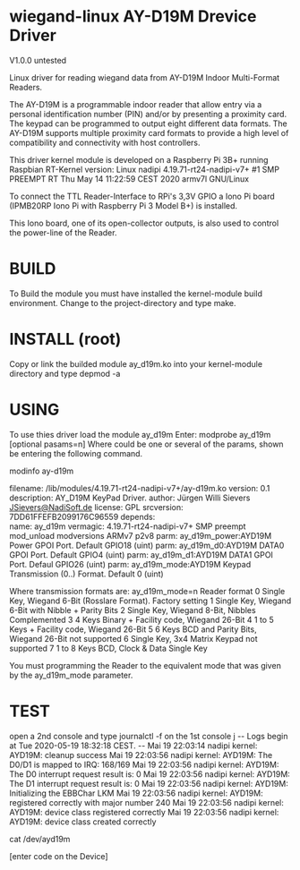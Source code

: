 wiegand-linux AY-D19M Drevice Driver
====================================

V1.0.0 untested

Linux driver for reading wiegand data from 
AY-D19M Indoor Multi-Format Readers.

The AY-D19M is a programmable indoor reader that allow
entry via a personal identification number (PIN) and/or 
by presenting a proximity card. 
The keypad can be programmed to output eight
different data formats. The AY-D19M supports multiple proximity
card formats to provide a high level of compatibility and connectivity
with host controllers.

This driver kernel module is developed on a Raspberry Pi 3B+ 
running Raspbian RT-Kernel version:
Linux nadipi 4.19.71-rt24-nadipi-v7+ #1 SMP PREEMPT RT Thu May 14 11:22:59 CEST 2020 armv7l GNU/Linux

To connect the TTL Reader-Interface to RPi's 3,3V GPIO a Iono Pi board 
(IPMB20RP Iono Pi with Raspberry Pi 3 Model B+) is installed.

This Iono board, one of its open-collector outputs, is also used to 
control the power-line of the Reader.

BUILD
=====
To Build the module you must have installed the kernel-module build environment.
Change to the project-directory and type make.

INSTALL (root)
=======
Copy or link the builded module ay_d19m.ko into your kernel-module directory 
and type depmod -a

USING
=====  
To use thies driver load the module ay_d19m <params>
Enter: modprobe ay_d19m [optional pasams=n]
Where <params> could be one or several of the params, 
shown be entering the following command.

modinfo ay-d19m 

filename:       /lib/modules/4.19.71-rt24-nadipi-v7+/ay-d19m.ko
version:        0.1
description:    AY_D19M KeyPad Driver.
author:         Jürgen Willi Sievers <JSievers@NadiSoft.de>
license:        GPL
srcversion:     7DD61FFEFB2099176C96559
depends:        
name:           ay_d19m
vermagic:       4.19.71-rt24-nadipi-v7+ SMP preempt mod_unload modversions ARMv7 p2v8 
parm:           ay_d19m_power:AYD19M Power GPOI Port. Default GPIO18 (uint)
parm:           ay_d19m_d0:AYD19M DATA0 GPOI Port. Default GPIO4 (uint)
parm:           ay_d19m_d1:AYD19M DATA1 GPOI Port. Defaul GPIO26 (uint)
parm:           ay_d19m_mode:AYD19M Keypad Transmission (0..) Format. Default 0 (uint)

Where transmission formats are:
	ay_d19m_mode=n   	Reader format
					 0 	Single Key, Wiegand 6-Bit (Rosslare Format). Factory setting
					 1		Single Key, Wiegand 6-Bit with Nibble + Parity Bits
					 2		Single Key, Wiegand 8-Bit, Nibbles Complemented
					 3		4 Keys Binary + Facility code, Wiegand 26-Bit
					 4		1 to 5 Keys + Facility code, Wiegand 26-Bit
					 5		6 Keys BCD and Parity Bits, Wiegand 26-Bit
not supported	 6		Single Key, 3x4 Matrix Keypad
not supported	 7		1 to 8 Keys BCD, Clock & Data Single Key

You must programming the Reader to the equivalent mode that was given 
by the ay_d19m_mode parameter.

TEST
====
open a 2nd console and type
journalctl -f
on the 1st console j
-- Logs begin at Tue 2020-05-19 18:32:18 CEST. --
Mai 19 22:03:14 nadipi kernel: AYD19M: cleanup success
Mai 19 22:03:56 nadipi kernel: AYD19M: The D0/D1 is mapped to IRQ: 168/169
Mai 19 22:03:56 nadipi kernel: AYD19M: The D0 interrupt request result is: 0
Mai 19 22:03:56 nadipi kernel: AYD19M: The D1 interrupt request result is: 0
Mai 19 22:03:56 nadipi kernel: AYD19M: Initializing the EBBChar LKM
Mai 19 22:03:56 nadipi kernel: AYD19M: registered correctly with major number 240
Mai 19 22:03:56 nadipi kernel: AYD19M: device class registered correctly
Mai 19 22:03:56 nadipi kernel: AYD19M: device class created correctly


cat /dev/ayd19m

[enter code on the Device]


